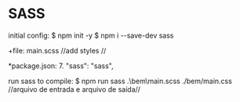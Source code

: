 # SASS

initial config:
$ npm init -y
$ npm i --save-dev sass

+file: main.scss
//add styles //


*package.json: 
7. "sass": "sass", 

run sass to compile:
$ npm run sass .\bem\main.scss ./bem/main.css //arquivo de entrada e arquivo de saída//
